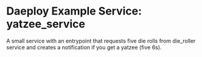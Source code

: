 # Daeploy Example Service: yatzee_service

A small service with an entrypoint that requests five die rolls from die_roller service and creates a notification if you get a yatzee (five 6s).
